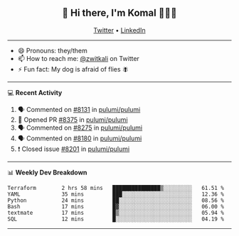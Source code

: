 <h2 align="center"> 👋 Hi there, I'm Komal 🧑🏾‍💻 </h2>
<p align="center">
    <a href="https://twitter.com/zwitkali">Twitter</a> •
    <a href="https://www.linkedin.com/in/komal-ali/">LinkedIn</a>
</p>

--------

- 😄 Pronouns: they/them
- 📫 How to reach me: [@zwitkali](https://twitter.com/zwitkali) on Twitter
- ⚡ Fun fact: My dog is afraid of flies 🪰

--------
💻 **Recent Activity**

<!--START_SECTION:activity-->
1. 🗣 Commented on [#8131](https://github.com/pulumi/pulumi/issues/8131) in [pulumi/pulumi](https://github.com/pulumi/pulumi)
2. 💪 Opened PR [#8375](https://github.com/pulumi/pulumi/pull/8375) in [pulumi/pulumi](https://github.com/pulumi/pulumi)
3. 🗣 Commented on [#8275](https://github.com/pulumi/pulumi/issues/8275) in [pulumi/pulumi](https://github.com/pulumi/pulumi)
4. 🗣 Commented on [#8180](https://github.com/pulumi/pulumi/issues/8180) in [pulumi/pulumi](https://github.com/pulumi/pulumi)
5. ❗️ Closed issue [#8201](https://github.com/pulumi/pulumi/issues/8201) in [pulumi/pulumi](https://github.com/pulumi/pulumi)
<!--END_SECTION:activity-->

--------

📊 **Weekly Dev Breakdown**
<!--START_SECTION:waka-->

```text
Terraform        2 hrs 58 mins   ███████████████▒░░░░░░░░░   61.51 %
YAML             35 mins         ███░░░░░░░░░░░░░░░░░░░░░░   12.36 %
Python           24 mins         ██░░░░░░░░░░░░░░░░░░░░░░░   08.56 %
Bash             17 mins         █▓░░░░░░░░░░░░░░░░░░░░░░░   06.00 %
textmate         17 mins         █▒░░░░░░░░░░░░░░░░░░░░░░░   05.94 %
SQL              12 mins         █░░░░░░░░░░░░░░░░░░░░░░░░   04.19 %
```

<!--END_SECTION:waka-->

--------
